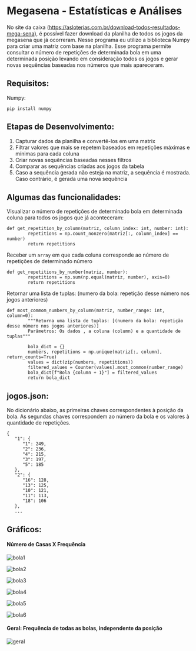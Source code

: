 # Megasena - Estatísticas e Análises

No site da caixa (https://asloterias.com.br/download-todos-resultados-mega-sena), é possível fazer download da planilha de todos os jogos da megasena que já ocorreram. 
Nesse programa eu utilizo a biblioteca Numpy para criar uma matriz com base na planilha. Esse programa permite consultar o número de repetições de determinada bola em uma determinada posição levando em consideração todos os jogos e gerar novas sequências baseadas nos números que mais apareceram.

Requisitos:
----------

Numpy:
```
pip install numpy
```

Etapas de Desenvolvimento:
---------------------------
1. Capturar dados da planilha e convertê-los em uma matrix
2. Filtrar valores que mais se repetem baseados em repetições máximas e mínimas para cada coluna
3. Criar novas sequências baseadas nesses filtros
4. Comparar as sequências criadas aos jogos da tabela
5. Caso a sequência gerada não esteja na matriz, a sequência é mostrada. Caso contrário, é gerada uma nova sequência

Algumas das funcionalidades:
-----------------

Visualizar o número de repetições de determinado bola em determinada coluna para todos os jogos que já aconteceram:
```
def get_repetition_by_column(matriz, column_index: int, number: int):
        repetitions = np.count_nonzero(matriz[:, column_index] == number)
        return repetitions
```

Receber um ```array``` em que cada coluna corresponde ao número de repetições de determinado número
```
def get_repetitions_by_number(matriz, number):
        repetitions = np.sum(np.equal(matriz, number), axis=0)
        return repetitions
```

Retornar uma lista de tuplas: (numero da bola: repetição desse número nos jogos anteriores)
```
def most_commom_numbers_by_column(matriz, number_range: int, column=0):
        """Retorna uma lista de tuplas: [(numero da bola: repetição desse número nos jogos anteriores)]
        Parâmetros: Os dados , a coluna (column) e a quantidade de tuplas"""

        bola_dict = {}
        numbers, repetitions = np.unique(matriz[:, column], return_counts=True)
        values = dict(zip(numbers, repetitions))
        filtered_values = Counter(values).most_common(number_range)
        bola_dict[f"Bola {column + 1}"] = filtered_values
        return bola_dict
```

jogos.json:
----------
No dicionário abaixo, as primeiras chaves correspondentes à posição da bola. As segundas chaves correspondem ao número da bola e os valores à quantidade de repetições.
```
{
   "1": {
      "1": 249,
      "2": 236,
      "4": 215,
      "3": 197,
      "5": 185
   },
   "2": {
      "16": 128,
      "13": 125,
      "10": 121,
      "11": 113,
      "18": 106
   },
   ...
```

Gráficos:
--------

#### Número de Casas X Frequência


![bola1](https://user-images.githubusercontent.com/63022500/211217615-03079949-bd45-438f-be67-f444c0fb7e10.jpg)


![bola2](https://user-images.githubusercontent.com/63022500/211217619-d607e2d7-5931-48b1-a035-960d80d2aa49.jpg)


![bola3](https://user-images.githubusercontent.com/63022500/211217622-7df9c1b3-02c3-4faf-bad7-83c13f05f66e.jpg)

![bola4](https://user-images.githubusercontent.com/63022500/211217624-f04fd27e-f4de-4f79-b9d5-0e83f151c22d.jpg)

![bola5](https://user-images.githubusercontent.com/63022500/211217630-66cfb79a-72d0-478d-8cc5-3d6e81fbe37d.jpg)

![bola6](https://user-images.githubusercontent.com/63022500/211217635-7373f250-9dac-45ea-85a1-72976ab10781.jpg)

#### Geral: Frequência de todas as bolas, independente da posição

![geral](https://user-images.githubusercontent.com/63022500/211217704-31e3d24b-8b28-4e17-8f98-5bb54d3f1af1.jpg)


